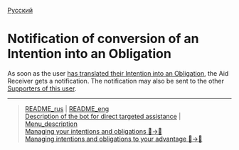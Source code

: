 [Русский](../../documents/notifications/obligation_created.md)

# Notification of conversion of an Intention into an Obligation

As soon as the user [has translated their Intention into an Obligation](../actions/creation_of_obligation.md), the Aid Receiver gets a notification. 
The notification may also be sent to the other [Supporters of this user](../actions/list_other_people.md).

----
> [README_rus](../../README.md)  |     [README_eng](../../README_eng.md)  
> [Description of the bot for direct targeted assistance](../../documents_eng/index.md)    |  [Menu_description](../faq/menu.md)   
> [Managing your intentions and obligations 👤->👥](../actions/show_int_obl.md)  
> [Managing intentions and obligations to your advantage 👥->👤](../actions/show_int_obl_for_me.md)
